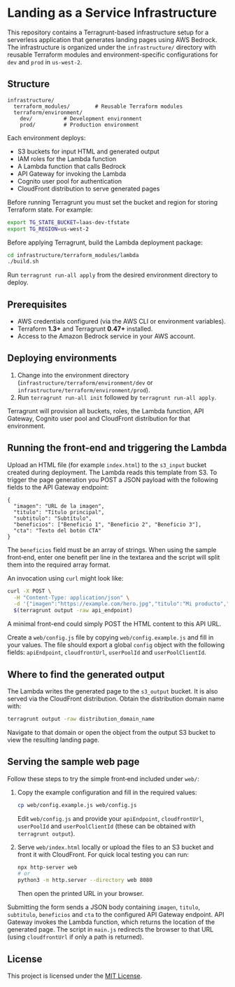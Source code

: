 # Landing as a Service Infrastructure

This repository contains a Terragrunt-based infrastructure setup for a serverless application that generates landing pages using AWS Bedrock. The infrastructure is organized under the `infrastructure/` directory with reusable Terraform modules and environment-specific configurations for `dev` and `prod` in `us-west-2`.

## Structure

```
infrastructure/
  terraform_modules/        # Reusable Terraform modules
  terraform/environment/
    dev/          # Development environment
    prod/         # Production environment
```

Each environment deploys:
- S3 buckets for input HTML and generated output
- IAM roles for the Lambda function
- A Lambda function that calls Bedrock
- API Gateway for invoking the Lambda
- Cognito user pool for authentication
- CloudFront distribution to serve generated pages

Before running Terragrunt you must set the bucket and region for storing
Terraform state. For example:

```bash
export TG_STATE_BUCKET=laas-dev-tfstate
export TG_REGION=us-west-2
```

Before applying Terragrunt, build the Lambda deployment package:

```bash
cd infrastructure/terraform_modules/lambda
./build.sh
```

Run `terragrunt run-all apply` from the desired environment directory to deploy.

## Prerequisites

- AWS credentials configured (via the AWS CLI or environment variables).
- Terraform **1.3+** and Terragrunt **0.47+** installed.
- Access to the Amazon Bedrock service in your AWS account.

## Deploying environments

1. Change into the environment directory (`infrastructure/terraform/environment/dev` or `infrastructure/terraform/environment/prod`).
2. Run `terragrunt run-all init` followed by `terragrunt run-all apply`.

Terragrunt will provision all buckets, roles, the Lambda function, API Gateway, Cognito user pool and CloudFront distribution for that environment.

## Running the front-end and triggering the Lambda

Upload an HTML file (for example `index.html`) to the `s3_input` bucket created
during deployment. The Lambda reads this template from S3. To trigger the page
generation you POST a JSON payload with the following fields to the API Gateway
endpoint:

```
{
  "imagen": "URL de la imagen",
  "titulo": "Título principal",
  "subtitulo": "Subtítulo",
  "beneficios": ["Beneficio 1", "Beneficio 2", "Beneficio 3"],
  "cta": "Texto del botón CTA"
}
```

The `beneficios` field must be an array of strings. When using the sample front‑end, enter one benefit per line in the textarea and the script will split them into the required array format.

An invocation using `curl` might look like:

```bash
curl -X POST \
  -H "Content-Type: application/json" \
  -d '{"imagen":"https://example.com/hero.jpg","titulo":"Mi producto","subtitulo":"Subtítulo","beneficios":["Beneficio 1","Beneficio 2"],"cta":"Comprar"}' \
  $(terragrunt output -raw api_endpoint)
```

A minimal front-end could simply POST the HTML content to this API URL.

Create a `web/config.js` file by copying `web/config.example.js` and fill in
your values. The file should export a global `config` object with the following
fields:
`apiEndpoint`, `cloudfrontUrl`, `userPoolId` and `userPoolClientId`.

## Where to find the generated output

The Lambda writes the generated page to the `s3_output` bucket. It is also served via the CloudFront distribution. Obtain the distribution domain name with:

```bash
terragrunt output -raw distribution_domain_name
```

Navigate to that domain or open the object from the output S3 bucket to view the resulting landing page.


## Serving the sample web page

Follow these steps to try the simple front‑end included under `web/`:

1. Copy the example configuration and fill in the required values:

   ```bash
   cp web/config.example.js web/config.js
   ```

   Edit `web/config.js` and provide your `apiEndpoint`, `cloudfrontUrl`,
   `userPoolId` and `userPoolClientId` (these can be obtained with
   `terragrunt output`).

2. Serve `web/index.html` locally or upload the files to an S3 bucket
   and front it with CloudFront. For quick local testing you can run:

   ```bash
   npx http-server web
   # or
   python3 -m http.server --directory web 8080
   ```

   Then open the printed URL in your browser.

Submitting the form sends a JSON body containing `imagen`, `titulo`, `subtitulo`,
`beneficios` and `cta` to the configured API Gateway endpoint. API Gateway invokes
the Lambda function, which
returns the location of the generated page. The script in `main.js` redirects
the browser to that URL (using `cloudfrontUrl` if only a path is returned).



## License

This project is licensed under the [MIT License](LICENSE).

